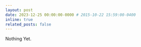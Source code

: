 ```yaml
---
layout: post
date: 2023-12-25 00:00:00-0000 # 2015-10-22 15:59:00-0400
inline: true
related_posts: false
---
```


Nothing Yet.
